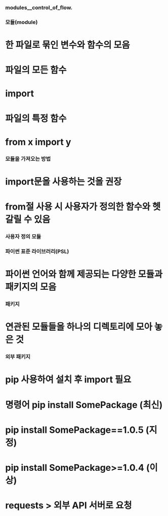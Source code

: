 ### modules__control_of_flow.

### 모듈(module)
# 한 파일로 묶인 변수와 함수의 모음

# 파일의 모든 함수
# import
# 파일의 특정 함수
# from x import y

### 모듈을 가져오는 방법
# import문을 사용하는 것을 권장
# from절 사용 시 사용자가 정의한 함수와 헷갈릴 수 있음


### 사용자 정의 모듈


### 파이썬 표준 라이브러리(PSL)
# 파이썬 언어와 함께 제공되는 다양한 모듈과 패키지의 모음

### 패키지
# 연관된 모듈들을 하나의 디렉토리에 모아 놓은 것



### 외부 패키지
# pip 사용하여 설치 후 import 필요
# 명령어  pip install SomePackage (최신)
# pip install SomePackage==1.0.5 (지정)
# pip install SomePackage>=1.0.4 (이상)
# requests > 외부 API 서버로 요청
